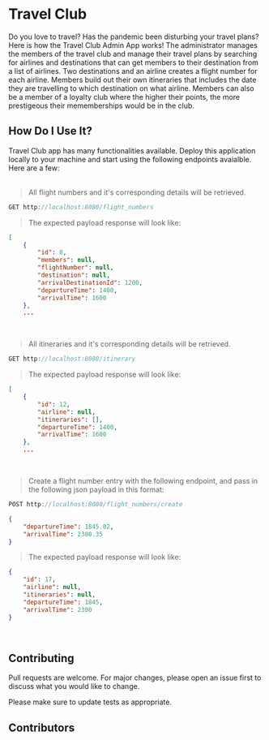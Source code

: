 # Travel Club 
Do you love to travel? Has the pandemic been disturbing your travel plans? Here is how the Travel Club Admin App works!
The administrator manages the members of the travel club and manage their travel plans by searching for airlines and destinations that can get members to their destination from a list of airlines. Two destinations and an airline creates a flight number for each airline. Members build out their own itineraries that includes the date they are travelling to which destination on what airline. Members can also be a member of a loyalty club where the higher their points, the more prestigeous their mememberships would be in the club.

## How Do I Use It? 
Travel Club app has many functionalities available. Deploy this application locally to your machine and start using the following endpoints avaialble. Here are a few:
<br />
<br />
> All flight numbers and it's corresponding details will be retrieved. 
```java 
GET http://localhost:8080/flight_numbers
```
> The expected payload response will look like: 
```json
[
    {
        "id": 8,
        "members": null,
        "flightNumber": null,
        "destination": null,
        "arrivalDestinationId": 1200,
        "departureTime": 1400,
        "arrivalTime": 1600
    },
    ...
```
<br />

> All itineraries and it's corresponding details will be retrieved. 
```java 
GET http://localhost:8080/itinerary
```
> The expected payload response will look like: 
```json
[
    {
        "id": 12,
        "airline": null,
        "itineraries": [],
        "departureTime": 1400,
        "arrivalTime": 1600
    },
    ...
```
<br />

> Create a flight number entry with the following endpoint, and pass in the following json payload in this format: 
```java 
POST http://localhost:8080/flight_numbers/create
```
```json
{
    "departureTime": 1845.02,
    "arrivalTime": 2300.35
}
```
> The expected payload response will look like: 
```json
{
    "id": 17,
    "airline": null,
    "itineraries": null,
    "departureTime": 1845,
    "arrivalTime": 2300
}
```
<br />


## Contributing
Pull requests are welcome. For major changes, please open an issue first to discuss what you would like to change.

Please make sure to update tests as appropriate.

## Contributors 
